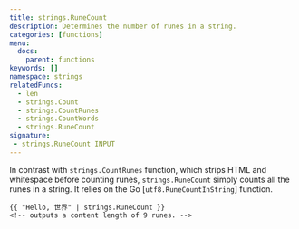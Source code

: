 ```yaml
---
title: strings.RuneCount
description: Determines the number of runes in a string.
categories: [functions]
menu:
  docs:
    parent: functions
keywords: []
namespace: strings
relatedFuncs:
  - len
  - strings.Count
  - strings.CountRunes
  - strings.CountWords
  - strings.RuneCount
signature:
 - strings.RuneCount INPUT
---
```


In contrast with `strings.CountRunes` function, which strips HTML and whitespace before counting runes, `strings.RuneCount` simply counts all the runes in a string. It relies on the Go [`utf8.RuneCountInString`] function.

```go-html-template
{{ "Hello, 世界" | strings.RuneCount }}
<!-- outputs a content length of 9 runes. -->
```

[`utf8.RuneCount`]: https://golang.org/pkg/unicode/utf8/#RuneCount
